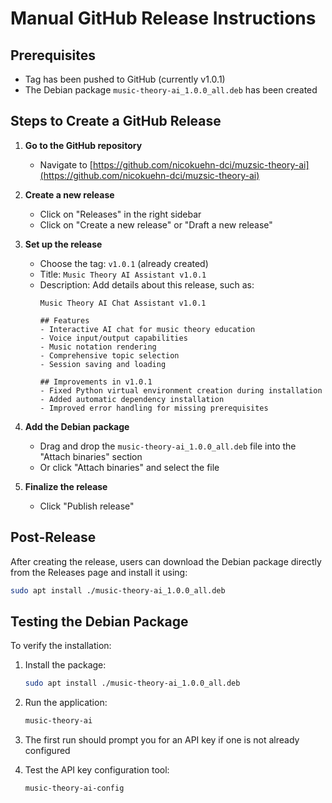 # Manual GitHub Release Instructions

## Prerequisites
- Tag has been pushed to GitHub (currently v1.0.1)
- The Debian package `music-theory-ai_1.0.0_all.deb` has been created

## Steps to Create a GitHub Release

1. **Go to the GitHub repository**
   - Navigate to [https://github.com/nicokuehn-dci/muzsic-theory-ai](https://github.com/nicokuehn-dci/muzsic-theory-ai)

2. **Create a new release**
   - Click on "Releases" in the right sidebar
   - Click on "Create a new release" or "Draft a new release"

3. **Set up the release**
   - Choose the tag: `v1.0.1` (already created)
   - Title: `Music Theory AI Assistant v1.0.1`
   - Description: Add details about this release, such as:
     ```
     Music Theory AI Chat Assistant v1.0.1
     
     ## Features
     - Interactive AI chat for music theory education
     - Voice input/output capabilities
     - Music notation rendering
     - Comprehensive topic selection
     - Session saving and loading
     
     ## Improvements in v1.0.1
     - Fixed Python virtual environment creation during installation
     - Added automatic dependency installation
     - Improved error handling for missing prerequisites
     ```

4. **Add the Debian package**
   - Drag and drop the `music-theory-ai_1.0.0_all.deb` file into the "Attach binaries" section
   - Or click "Attach binaries" and select the file

5. **Finalize the release**
   - Click "Publish release"

## Post-Release

After creating the release, users can download the Debian package directly from the Releases page and install it using:

```bash
sudo apt install ./music-theory-ai_1.0.0_all.deb
```

## Testing the Debian Package

To verify the installation:

1. Install the package:
   ```bash
   sudo apt install ./music-theory-ai_1.0.0_all.deb
   ```

2. Run the application:
   ```bash
   music-theory-ai
   ```

3. The first run should prompt you for an API key if one is not already configured

4. Test the API key configuration tool:
   ```bash
   music-theory-ai-config
   ```
